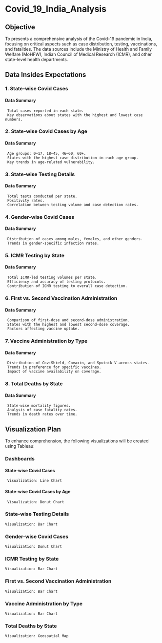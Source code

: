 # Covid_19_India_Analysis

## Objective
To presents a comprehensive analysis of the Covid-19 pandemic in India, focusing on critical aspects such as case distribution, testing, vaccinations, and fatalities.
The data sources include the Ministry of Health and Family Welfare (MoHFW), Indian Council of Medical Research (ICMR), and other state-level health departments.

## Data Insides Expectations

### 1. State-wise Covid Cases
#### Data Summary
     Total cases reported in each state.
     Key observations about states with the highest and lowest case numbers.

### 2. State-wise Covid Cases by Age
#### Data Summary
     Age groups: 0–17, 18–45, 46–60, 60+.
     States with the highest case distribution in each age group.
     Key trends in age-related vulnerability.     

### 3. State-wise Testing Details
#### Data Summary
     Total tests conducted per state.
     Positivity rates.
     Correlation between testing volume and case detection rates.

### 4. Gender-wise Covid Cases
#### Data Summary
     Distribution of cases among males, females, and other genders.
     Trends in gender-specific infection rates.

### 5. ICMR Testing by State
#### Data Summary
     Total ICMR-led testing volumes per state.
     Efficiency and accuracy of testing protocols.
     Contribution of ICMR testing to overall case detection.

### 6. First vs. Second Vaccination Administration
#### Data Summary
     Comparison of first-dose and second-dose administration.
     States with the highest and lowest second-dose coverage.
     Factors affecting vaccine uptake.

### 7. Vaccine Administration by Type
#### Data Summary
     Distribution of CoviShield, Covaxin, and Sputnik V across states.
     Trends in preference for specific vaccines.
     Impact of vaccine availability on coverage.     

### 8. Total Deaths by State
#### Data Summary
     State-wise mortality figures.
     Analysis of case fatality rates.
     Trends in death rates over time.

## Visualization Plan

To enhance comprehension, the following visualizations will be created using Tableau:

### Dashboards

#### State-wise Covid Cases
     Visualization: Line Chart

#### State-wise Covid Cases by Age
     Visualization: Donut Chart

### State-wise Testing Details
    Visualization: Bar Chart

### Gender-wise Covid Cases
    Visualization: Donut Chart

### ICMR Testing by State
    Visualization: Bar Chart

### First vs. Second Vaccination Administration
    Visualization: Bar Chart

### Vaccine Administration by Type
    Visualization: Bar Chart

### Total Deaths by State
    Visualization: Geospatial Map

     
     
